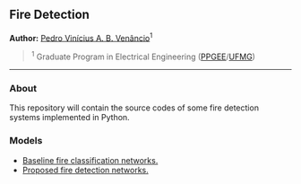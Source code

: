 ## Fire Detection

**Author:** [Pedro Vinícius A. B. Venâncio](https://www.linkedin.com/in/pedbrgs/)<sup>1</sup> <br />

> <sup>1</sup> Graduate Program in Electrical Engineering ([PPGEE](https://www.ppgee.ufmg.br/indexi.php)/[UFMG](https://ufmg.br/international-visitors))<br />

***

### About

This repository will contain the source codes of some fire detection systems implemented in Python.

### Models

- [Baseline fire classification networks.](https://drive.google.com/drive/folders/1jgZBi2DrfRcRKCZ9ZNdH13uHe8ckWCUJ?usp=sharing)
- [Proposed fire detection networks.](https://drive.google.com/drive/folders/1s3sfGdH6ViCD1vVMgif1KQni5vUeFacT?usp=sharing)

